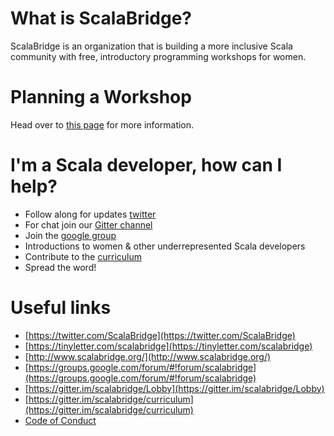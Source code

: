 # What is ScalaBridge?

ScalaBridge is an organization that is building a more inclusive Scala community with free, introductory programming workshops for women.

# Planning a Workshop

Head over to [this page](plan-a-workshop.md) for more information.

# I'm a Scala developer, how can I help?

* Follow along for updates [twitter](https://twitter.com/ScalaBridge)
* For chat join our [Gitter channel](https://gitter.im/scalabridge/Lobby)
* Join the [google group](https://groups.google.com/forum/#!forum/scalabridge)
* Introductions to women & other underrepresented Scala developers
* Contribute to the [curriculum](https://github.com/scalabridge/curriculum/issues)
* Spread the word!

# Useful links
* [https://twitter.com/ScalaBridge](https://twitter.com/ScalaBridge)
* [https://tinyletter.com/scalabridge](https://tinyletter.com/scalabridge)
* [http://www.scalabridge.org/](http://www.scalabridge.org/)
* [https://groups.google.com/forum/#!forum/scalabridge](https://groups.google.com/forum/#!forum/scalabridge)
* [https://gitter.im/scalabridge/Lobby](https://gitter.im/scalabridge/Lobby)
* [https://gitter.im/scalabridge/curriculum](https://gitter.im/scalabridge/curriculum)
* [Code of Conduct](http://bridgefoundry.org/code-of-conduct/)
